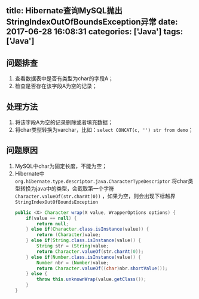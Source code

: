 title: Hibernate查询MySQL抛出StringIndexOutOfBoundsException异常
date: 2017-06-28 16:08:31
categories: ['Java']
tags: ['Java']
---

## 问题排查
1. 查看数据表中是否有类型为char的字段A；
2. 检查是否存在该字段A为空的记录；

## 处理方法
1. 将该字段A为空的记录删除或者填充数据；
2. 将char类型转换为varchar，比如：`select CONCAT(c, '') str from demo`；

## 问题原因
1. MySQL中char为固定长度，不能为空；
2. Hibernate中 `org.hibernate.type.descriptor.java.CharacterTypeDescriptor` 将char类型转换为java中的类型，会截取第一个字符 `Character.valueOf(str.charAt(0))` ，如果为空，则会出现下标越界 `StringIndexOutOfBoundsException`
    ```java
    public <X> Character wrap(X value, WrapperOptions options) {
        if(value == null) {
            return null;
        } else if(Character.class.isInstance(value)) {
            return (Character)value;
        } else if(String.class.isInstance(value)) {
            String str = (String)value;
            return Character.valueOf(str.charAt(0));
        } else if(Number.class.isInstance(value)) {
            Number nbr = (Number)value;
            return Character.valueOf((char)nbr.shortValue());
        } else {
            throw this.unknownWrap(value.getClass());
        }
    }
    ```

